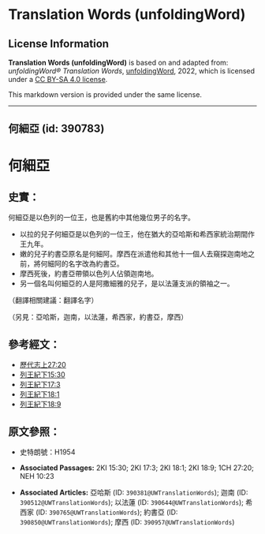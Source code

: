 # Translation Words (unfoldingWord)

## License Information

**Translation Words (unfoldingWord)** is based on and adapted from: _unfoldingWord® Translation Words_, [unfoldingWord](https://unfoldingword.org/utw), 2022, which is licensed under a [CC BY-SA 4.0 license](https://creativecommons.org/licenses/by-sa/4.0/legalcode.en).

This markdown version is provided under the same license.



--------------------------------

## 何細亞 (id: 390783)

何細亞
===

史實：
---

何細亞是以色列的一位王，也是舊約中其他幾位男子的名字。

* 以拉的兒子何細亞是以色列的一位王，他在猶大的亞哈斯和希西家統治期間作王九年。
* 嫩的兒子約書亞原名是何細阿。摩西在派遣他和其他十一個人去窺探迦南地之前，將何細阿的名字改為約書亞。
* 摩西死後，約書亞帶領以色列人佔領迦南地。
* 另一個名叫何細亞的人是阿撒細雅的兒子，是以法蓮支派的領袖之一。

（翻譯相關建議：翻譯名字）

（另見：亞哈斯，迦南，以法蓮，希西家，約書亞，摩西）

參考經文：
-----

* [歷代志上27:20](https://ref.ly/1Chr27:20)
* [列王紀下15:30](https://ref.ly/2Kgs15:30)
* [列王紀下17:3](https://ref.ly/2Kgs17:3)
* [列王紀下18:1](https://ref.ly/2Kgs18:1)
* [列王紀下18:9](https://ref.ly/2Kgs18:9)

原文參照：
-----

* 史特朗號：H1954

* **Associated Passages:** 2KI 15:30; 2KI 17:3; 2KI 18:1; 2KI 18:9; 1CH 27:20; NEH 10:23
* **Associated Articles:** 亞哈斯 (ID: `390381@UWTranslationWords`); 迦南 (ID: `390512@UWTranslationWords`); 以法蓮 (ID: `390644@UWTranslationWords`); 希西家 (ID: `390765@UWTranslationWords`); 約書亞 (ID: `390850@UWTranslationWords`); 摩西 (ID: `390957@UWTranslationWords`)

